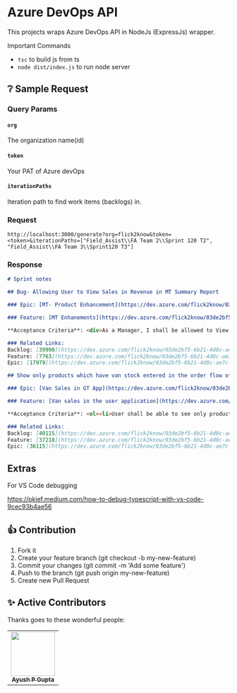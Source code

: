 # Azure DevOps API

This projects wraps Azure DevOps API in NodeJs (ExpressJs) wrapper.

Important Commands

- `tsc` to build js from ts
- `node dist/index.js` to run node server

## ❔ Sample Request

### Query Params

#### `org`

The organization name(id)

#### `token`

Your PAT of Azure devOps

#### `iterationPaths`

Iteration path to find work items (backlogs) in.
### Request

```
http://localhost:3000/generate?org=flick2know&token=<token>&iterationPaths=["Field_Assist\\FA Team 2\\Sprint 120 T2", "Field_Assist\\FA Team 3\\Sprint120 T3"]
```

### Response

```markdown
# Sprint notes

## Bug- Allowing User to View Sales in Revenue in MT Summary Report

### Epic: [MT- Product Enhancement](https://dev.azure.com/flick2know/03de2bf5-6b21-4d0c-ae7c-1660f71cc8a6/_workitems/edit/17979)

### Feature: [MT Enhanements](https://dev.azure.com/flick2know/03de2bf5-6b21-4d0c-ae7c-1660f71cc8a6/_workitems/edit/7763)

**Acceptance Criteria**: <div>As a Manager, I shall be allowed to View Sales in Revenue in Column &quot; Sales(Value) in place of Sales(StdUnit)</div><div><br></div><div>Tech Notes -</div><div><br></div><div>In Attendance table, In column Sales in Revenue, Sales Std Unit is being stored.</div><div>Sales- Direct Entered by User.&nbsp;</div><div>Sales = Sale in Unit * MRP<br><br><a href="https://app.asana.com/0/43051116721058/1200029354588319">https://app.asana.com/0/43051116721058/1200029354588319</a><br></div>

### Related Links:
Backlog: [39990](https://dev.azure.com/flick2know/03de2bf5-6b21-4d0c-ae7c-1660f71cc8a6/_workitems/edit/39990)  
Feature: [7763](https://dev.azure.com/flick2know/03de2bf5-6b21-4d0c-ae7c-1660f71cc8a6/_workitems/edit/39990)  
Epic: [17979](https://dev.azure.com/flick2know/03de2bf5-6b21-4d0c-ae7c-1660f71cc8a6/_workitems/edit/17979)  

## Show only products which have van stock entered in the order flow of van sales

### Epic: [Van Sales in GT App](https://dev.azure.com/flick2know/03de2bf5-6b21-4d0c-ae7c-1660f71cc8a6/_workitems/edit/36115)

### Feature: [Van sales in the user application](https://dev.azure.com/flick2know/03de2bf5-6b21-4d0c-ae7c-1660f71cc8a6/_workitems/edit/37218)

**Acceptance Criteria**: <ol><li>User shall be able to see only products which have van stock present in the van in the below pages if userrole is DSR</li><ol style="list-style:lower-alpha;"><li>Fast Moving</li><li>Focussed section</li><li>All products</li><li>Must Sell</li></ol><li>When the stock is exhausted(stock=0) as per day's sale, user shall not be able to see the particular product from next outlet onwards.</li><li>User shall be able to see the live van stock information against each SKU as per the UI (Suggested order quantity UI)</li><li>Banner shall be visible as per below priority heirarchy</li><ol style="list-style:lower-alpha;"><li><span>Selected &gt; Retailer Stock &gt; Distributor Stock &gt; Suggested Order Quantity &gt; Van Stock &gt; Nil</span><br></li></ol><li>Banner shall not be visible in Retailer stock flow.</li></ol><div><br></div><div><a href="https://gallery.io/files/5f5e84ec90e44e099b01cfa8b2442499">https://gallery.io/files/5f5e84ec90e44e099b01cfa8b2442499</a><br></div>

### Related Links:
Backlog: [40115](https://dev.azure.com/flick2know/03de2bf5-6b21-4d0c-ae7c-1660f71cc8a6/_workitems/edit/40115)  
Feature: [37218](https://dev.azure.com/flick2know/03de2bf5-6b21-4d0c-ae7c-1660f71cc8a6/_workitems/edit/40115)  
Epic: [36115](https://dev.azure.com/flick2know/03de2bf5-6b21-4d0c-ae7c-1660f71cc8a6/_workitems/edit/36115)  
```
## Extras

For VS Code debugging

https://pkief.medium.com/how-to-debug-typescript-with-vs-code-9cec93b4ae56

## 👍 Contribution

1. Fork it
2. Create your feature branch (git checkout -b my-new-feature)
3. Commit your changes (git commit -m 'Add some feature')
4. Push to the branch (git push origin my-new-feature)
5. Create new Pull Request

## ✨ Active Contributors

Thanks goes to these wonderful people:

<!-- ALL-CONTRIBUTORS-LIST:START - Do not remove or modify this section -->
<!-- prettier-ignore-start -->
<!-- markdownlint-disable -->
<table>
  <tr>
    <td align="center"><a href="https://github.com/apgapg"><img src="https://avatars0.githubusercontent.com/u/13887407?v=4?s=100" width="100px;" alt=""/><br /><sub><b>Ayush P Gupta</b></sub></a><br /></td>
  </tr>

</table>